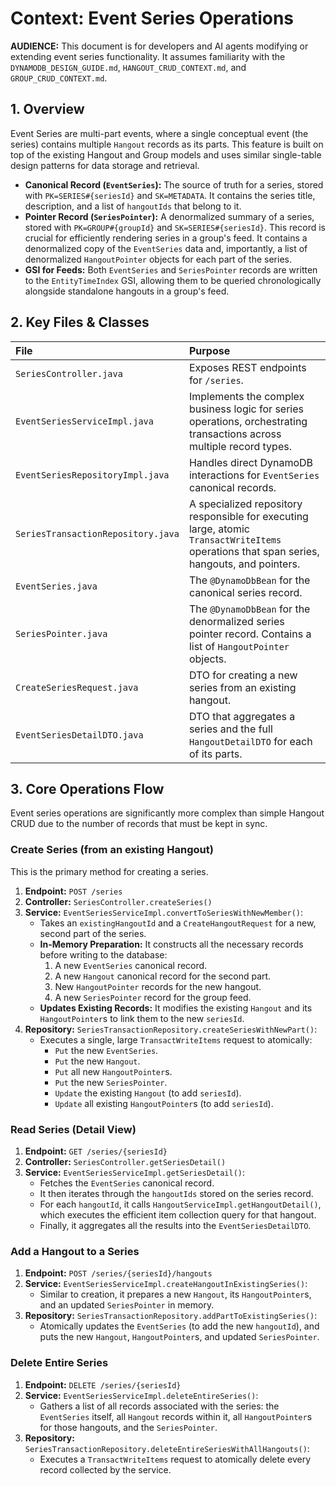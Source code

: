 # Context: Event Series Operations

**AUDIENCE:** This document is for developers and AI agents modifying or extending event series functionality. It assumes familiarity with the `DYNAMODB_DESIGN_GUIDE.md`, `HANGOUT_CRUD_CONTEXT.md`, and `GROUP_CRUD_CONTEXT.md`.

## 1. Overview

Event Series are multi-part events, where a single conceptual event (the series) contains multiple `Hangout` records as its parts. This feature is built on top of the existing Hangout and Group models and uses similar single-table design patterns for data storage and retrieval.

- **Canonical Record (`EventSeries`):** The source of truth for a series, stored with `PK=SERIES#{seriesId}` and `SK=METADATA`. It contains the series title, description, and a list of `hangoutIds` that belong to it.
- **Pointer Record (`SeriesPointer`):** A denormalized summary of a series, stored with `PK=GROUP#{groupId}` and `SK=SERIES#{seriesId}`. This record is crucial for efficiently rendering series in a group's feed. It contains a denormalized copy of the `EventSeries` data and, importantly, a list of denormalized `HangoutPointer` objects for each part of the series.
- **GSI for Feeds:** Both `EventSeries` and `SeriesPointer` records are written to the `EntityTimeIndex` GSI, allowing them to be queried chronologically alongside standalone hangouts in a group's feed.

## 2. Key Files & Classes

| File | Purpose |
| :--- | :--- |
| `SeriesController.java` | Exposes REST endpoints for `/series`. |
| `EventSeriesServiceImpl.java` | Implements the complex business logic for series operations, orchestrating transactions across multiple record types. |
| `EventSeriesRepositoryImpl.java` | Handles direct DynamoDB interactions for `EventSeries` canonical records. |
| `SeriesTransactionRepository.java` | A specialized repository responsible for executing large, atomic `TransactWriteItems` operations that span series, hangouts, and pointers. |
| `EventSeries.java` | The `@DynamoDbBean` for the canonical series record. |
| `SeriesPointer.java` | The `@DynamoDbBean` for the denormalized series pointer record. Contains a list of `HangoutPointer` objects. |
| `CreateSeriesRequest.java` | DTO for creating a new series from an existing hangout. |
| `EventSeriesDetailDTO.java` | DTO that aggregates a series and the full `HangoutDetailDTO` for each of its parts. |

## 3. Core Operations Flow

Event series operations are significantly more complex than simple Hangout CRUD due to the number of records that must be kept in sync.

### Create Series (from an existing Hangout)

This is the primary method for creating a series.

1.  **Endpoint:** `POST /series`
2.  **Controller:** `SeriesController.createSeries()`
3.  **Service:** `EventSeriesServiceImpl.convertToSeriesWithNewMember()`:
    *   Takes an `existingHangoutId` and a `CreateHangoutRequest` for a new, second part of the series.
    *   **In-Memory Preparation:** It constructs all the necessary records before writing to the database:
        1.  A new `EventSeries` canonical record.
        2.  A new `Hangout` canonical record for the second part.
        3.  New `HangoutPointer` records for the new hangout.
        4.  A new `SeriesPointer` record for the group feed.
    *   **Updates Existing Records:** It modifies the existing `Hangout` and its `HangoutPointer`s to link them to the new `seriesId`.
4.  **Repository:** `SeriesTransactionRepository.createSeriesWithNewPart()`:
    *   Executes a single, large `TransactWriteItems` request to atomically:
        *   `Put` the new `EventSeries`.
        *   `Put` the new `Hangout`.
        *   `Put` all new `HangoutPointer`s.
        *   `Put` the new `SeriesPointer`.
        *   `Update` the existing `Hangout` (to add `seriesId`).
        *   `Update` all existing `HangoutPointer`s (to add `seriesId`).

### Read Series (Detail View)

1.  **Endpoint:** `GET /series/{seriesId}`
2.  **Controller:** `SeriesController.getSeriesDetail()`
3.  **Service:** `EventSeriesServiceImpl.getSeriesDetail()`:
    *   Fetches the `EventSeries` canonical record.
    *   It then iterates through the `hangoutIds` stored on the series record.
    *   For each `hangoutId`, it calls `HangoutServiceImpl.getHangoutDetail()`, which executes the efficient item collection query for that hangout.
    *   Finally, it aggregates all the results into the `EventSeriesDetailDTO`.

### Add a Hangout to a Series

1.  **Endpoint:** `POST /series/{seriesId}/hangouts`
2.  **Service:** `EventSeriesServiceImpl.createHangoutInExistingSeries()`:
    *   Similar to creation, it prepares a new `Hangout`, its `HangoutPointer`s, and an updated `SeriesPointer` in memory.
3.  **Repository:** `SeriesTransactionRepository.addPartToExistingSeries()`:
    *   Atomically updates the `EventSeries` (to add the new `hangoutId`), and puts the new `Hangout`, `HangoutPointer`s, and updated `SeriesPointer`.

### Delete Entire Series

1.  **Endpoint:** `DELETE /series/{seriesId}`
2.  **Service:** `EventSeriesServiceImpl.deleteEntireSeries()`:
    *   Gathers a list of all records associated with the series: the `EventSeries` itself, all `Hangout` records within it, all `HangoutPointer`s for those hangouts, and the `SeriesPointer`.
3.  **Repository:** `SeriesTransactionRepository.deleteEntireSeriesWithAllHangouts()`:
    *   Executes a `TransactWriteItems` request to atomically delete every record collected by the service.
